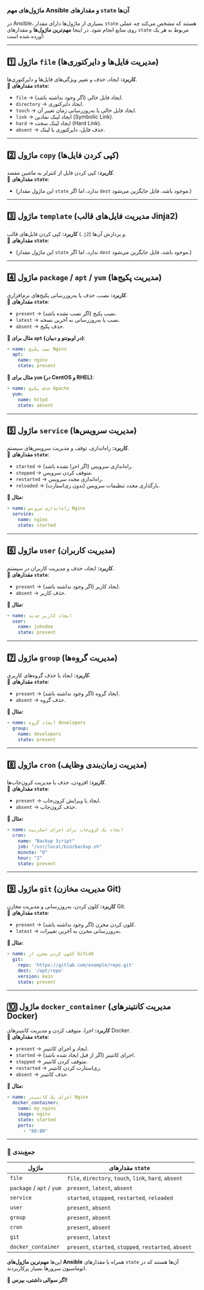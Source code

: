 ### **ماژول‌های مهم Ansible و مقدارهای `state` آن‌ها**  
در Ansible، بسیاری از ماژول‌ها دارای مقدار `state` هستند که مشخص می‌کند چه عملی روی منابع انجام شود. در اینجا **مهم‌ترین ماژول‌ها** و مقدارهای `state` مربوط به هر یک آورده شده است:

---

## **1️⃣ ماژول `file` (مدیریت فایل‌ها و دایرکتوری‌ها)**
**کاربرد:** ایجاد، حذف و تغییر ویژگی‌های فایل‌ها و دایرکتوری‌ها.  
🔹 **مقدارهای `state`**:
- `file` → ایجاد فایل خالی (اگر وجود نداشته باشد).
- `directory` → ایجاد دایرکتوری.
- `touch` → ایجاد فایل خالی یا به‌روزرسانی زمان تغییر آن.
- `link` → ایجاد لینک نمادین (Symbolic Link).
- `hard` → ایجاد لینک سخت (Hard Link).
- `absent` → حذف فایل، دایرکتوری یا لینک.

---

## **2️⃣ ماژول `copy` (کپی کردن فایل‌ها)**
**کاربرد:** کپی کردن فایل از کنترلر به ماشین مقصد.  
🔹 **مقدارهای `state`**:
- (این ماژول مقدار `state` ندارد، اما اگر `dest` موجود باشد، فایل جایگزین می‌شود.)

---

## **3️⃣ ماژول `template` (مدیریت فایل‌های قالب Jinja2)**
**کاربرد:** کپی کردن فایل‌های قالب (`.j2`) و پردازش آن‌ها.  
🔹 **مقدارهای `state`**:
- (این ماژول مقدار `state` ندارد، اما اگر `dest` موجود باشد، فایل جایگزین می‌شود.)

---

## **4️⃣ ماژول `package` / `apt` / `yum` (مدیریت پکیج‌ها)**
**کاربرد:** نصب، حذف یا به‌روزرسانی پکیج‌های نرم‌افزاری.  
🔹 **مقدارهای `state`**:
- `present` → نصب پکیج (اگر نصب نشده باشد).
- `latest` → نصب یا به‌روزرسانی به آخرین نسخه.
- `absent` → حذف پکیج.

**📌 مثال برای `apt` (در اوبونتو و دبیان)**:
```yaml
- name: نصب پکیج Nginx
  apt:
    name: nginx
    state: present
```

**📌 مثال برای `yum` (در CentOS و RHEL)**:
```yaml
- name: حذف پکیج Apache
  yum:
    name: httpd
    state: absent
```

---

## **5️⃣ ماژول `service` (مدیریت سرویس‌ها)**
**کاربرد:** راه‌اندازی، توقف و مدیریت سرویس‌های سیستم.  
🔹 **مقدارهای `state`**:
- `started` → راه‌اندازی سرویس (اگر اجرا نشده باشد).
- `stopped` → متوقف کردن سرویس.
- `restarted` → راه‌اندازی مجدد سرویس.
- `reloaded` → بارگذاری مجدد تنظیمات سرویس (بدون ری‌استارت).

**📌 مثال:**  
```yaml
- name: راه‌اندازی سرویس Nginx
  service:
    name: nginx
    state: started
```

---

## **6️⃣ ماژول `user` (مدیریت کاربران)**
**کاربرد:** ایجاد، حذف و مدیریت کاربران در سیستم.  
🔹 **مقدارهای `state`**:
- `present` → ایجاد کاربر (اگر وجود نداشته باشد).
- `absent` → حذف کاربر.

**📌 مثال:**  
```yaml
- name: ایجاد کاربر جدید
  user:
    name: johndoe
    state: present
```

---

## **7️⃣ ماژول `group` (مدیریت گروه‌ها)**
**کاربرد:** ایجاد یا حذف گروه‌های کاربری.  
🔹 **مقدارهای `state`**:
- `present` → ایجاد گروه (اگر وجود نداشته باشد).
- `absent` → حذف گروه.

**📌 مثال:**  
```yaml
- name: ایجاد گروه developers
  group:
    name: developers
    state: present
```

---

## **8️⃣ ماژول `cron` (مدیریت زمان‌بندی وظایف)**
**کاربرد:** افزودن، حذف یا مدیریت کرون‌جاب‌ها.  
🔹 **مقدارهای `state`**:
- `present` → ایجاد یا ویرایش کرون‌جاب.
- `absent` → حذف کرون‌جاب.

**📌 مثال:**  
```yaml
- name: ایجاد یک کرون‌جاب برای اجرای اسکریپت
  cron:
    name: "Backup Script"
    job: "/usr/local/bin/backup.sh"
    minute: "0"
    hour: "2"
    state: present
```

---

## **9️⃣ ماژول `git` (مدیریت مخازن Git)**
**کاربرد:** کلون کردن، به‌روزرسانی و مدیریت مخازن Git.  
🔹 **مقدارهای `state`**:
- `present` → کلون کردن مخزن (اگر وجود نداشته باشد).
- `latest` → به‌روزرسانی مخزن به آخرین تغییرات.

**📌 مثال:**  
```yaml
- name: کلون کردن مخزن از GitLab
  git:
    repo: 'https://gitlab.com/example/repo.git'
    dest: '/opt/repo'
    version: main
    state: present
```

---

## **🔟 ماژول `docker_container` (مدیریت کانتینرهای Docker)**
**کاربرد:** اجرا، متوقف کردن و مدیریت کانتینرهای Docker.  
🔹 **مقدارهای `state`**:
- `present` → ایجاد و اجرای کانتینر.
- `started` → اجرای کانتینر (اگر از قبل ایجاد شده باشد).
- `stopped` → متوقف کردن کانتینر.
- `restarted` → ری‌استارت کردن کانتینر.
- `absent` → حذف کانتینر.

**📌 مثال:**  
```yaml
- name: اجرای یک کانتینر Nginx
  docker_container:
    name: my_nginx
    image: nginx
    state: started
    ports:
      - "80:80"
```

---

### **📌 جمع‌بندی**
| **ماژول** | **مقدارهای `state`** |
|----------|----------------|
| `file` | `file`, `directory`, `touch`, `link`, `hard`, `absent` |
| `package` / `apt` / `yum` | `present`, `latest`, `absent` |
| `service` | `started`, `stopped`, `restarted`, `reloaded` |
| `user` | `present`, `absent` |
| `group` | `present`, `absent` |
| `cron` | `present`, `absent` |
| `git` | `present`, `latest` |
| `docker_container` | `present`, `started`, `stopped`, `restarted`, `absent` |

این‌ها **مهم‌ترین ماژول‌های Ansible** همراه با مقدارهای `state` آن‌ها هستند که در اتوماسیون سرورها بسیار پرکاربردند.

🚀 **اگر سوالی داشتی، بپرس!**
